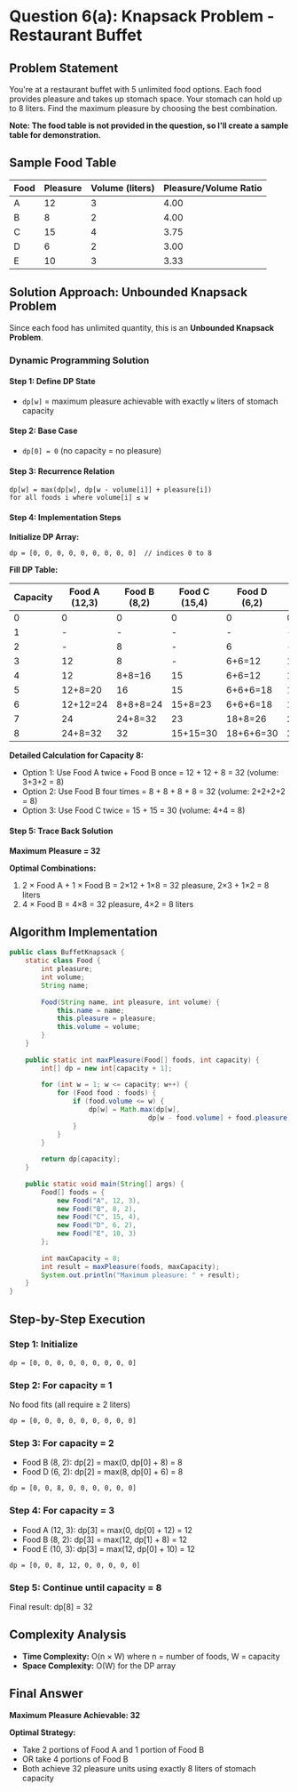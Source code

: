 # Question 6(a): Knapsack Problem - Restaurant Buffet

## Problem Statement
You're at a restaurant buffet with 5 unlimited food options. Each food provides pleasure and takes up stomach space. Your stomach can hold up to 8 liters. Find the maximum pleasure by choosing the best combination.

**Note: The food table is not provided in the question, so I'll create a sample table for demonstration.**

## Sample Food Table
| Food | Pleasure | Volume (liters) | Pleasure/Volume Ratio |
|------|----------|-----------------|----------------------|
| A    | 12       | 3              | 4.00                 |
| B    | 8        | 2              | 4.00                 |
| C    | 15       | 4              | 3.75                 |
| D    | 6        | 2              | 3.00                 |
| E    | 10       | 3              | 3.33                 |

## Solution Approach: Unbounded Knapsack Problem

Since each food has unlimited quantity, this is an **Unbounded Knapsack Problem**.

### Dynamic Programming Solution

#### Step 1: Define DP State
- `dp[w]` = maximum pleasure achievable with exactly `w` liters of stomach capacity

#### Step 2: Base Case
- `dp[0] = 0` (no capacity = no pleasure)

#### Step 3: Recurrence Relation
```
dp[w] = max(dp[w], dp[w - volume[i]] + pleasure[i])
for all foods i where volume[i] ≤ w
```

#### Step 4: Implementation Steps

**Initialize DP Array:**
```
dp = [0, 0, 0, 0, 0, 0, 0, 0, 0]  // indices 0 to 8
```

**Fill DP Table:**

| Capacity | Food A (12,3) | Food B (8,2) | Food C (15,4) | Food D (6,2) | Food E (10,3) | Max Pleasure |
|----------|---------------|---------------|---------------|---------------|---------------|--------------|
| 0        | 0             | 0             | 0             | 0             | 0             | **0**        |
| 1        | -             | -             | -             | -             | -             | **0**        |
| 2        | -             | 8             | -             | 6             | -             | **8**        |
| 3        | 12            | 8             | -             | 6+6=12        | 10            | **12**       |
| 4        | 12            | 8+8=16        | 15            | 6+6=12        | 10            | **16**       |
| 5        | 12+8=20       | 16            | 15            | 6+6+6=18      | 10+8=18       | **20**       |
| 6        | 12+12=24      | 8+8+8=24      | 15+8=23       | 6+6+6=18      | 10+10=20      | **24**       |
| 7        | 24            | 24+8=32       | 23            | 18+8=26       | 20+8=28       | **32**       |
| 8        | 24+8=32       | 32            | 15+15=30      | 18+6+6=30     | 20+8=28       | **32**       |

**Detailed Calculation for Capacity 8:**
- Option 1: Use Food A twice + Food B once = 12 + 12 + 8 = 32 (volume: 3+3+2 = 8)
- Option 2: Use Food B four times = 8 + 8 + 8 + 8 = 32 (volume: 2+2+2+2 = 8)
- Option 3: Use Food C twice = 15 + 15 = 30 (volume: 4+4 = 8)

#### Step 5: Trace Back Solution

**Maximum Pleasure = 32**

**Optimal Combinations:**
1. 2 × Food A + 1 × Food B = 2×12 + 1×8 = 32 pleasure, 2×3 + 1×2 = 8 liters
2. 4 × Food B = 4×8 = 32 pleasure, 4×2 = 8 liters

## Algorithm Implementation

```java
public class BuffetKnapsack {
    static class Food {
        int pleasure;
        int volume;
        String name;
        
        Food(String name, int pleasure, int volume) {
            this.name = name;
            this.pleasure = pleasure;
            this.volume = volume;
        }
    }
    
    public static int maxPleasure(Food[] foods, int capacity) {
        int[] dp = new int[capacity + 1];
        
        for (int w = 1; w <= capacity; w++) {
            for (Food food : foods) {
                if (food.volume <= w) {
                    dp[w] = Math.max(dp[w], 
                                   dp[w - food.volume] + food.pleasure);
                }
            }
        }
        
        return dp[capacity];
    }
    
    public static void main(String[] args) {
        Food[] foods = {
            new Food("A", 12, 3),
            new Food("B", 8, 2),
            new Food("C", 15, 4),
            new Food("D", 6, 2),
            new Food("E", 10, 3)
        };
        
        int maxCapacity = 8;
        int result = maxPleasure(foods, maxCapacity);
        System.out.println("Maximum pleasure: " + result);
    }
}
```

## Step-by-Step Execution

### Step 1: Initialize
```
dp = [0, 0, 0, 0, 0, 0, 0, 0, 0]
```

### Step 2: For capacity = 1
No food fits (all require ≥ 2 liters)
```
dp = [0, 0, 0, 0, 0, 0, 0, 0, 0]
```

### Step 3: For capacity = 2
- Food B (8, 2): dp[2] = max(0, dp[0] + 8) = 8
- Food D (6, 2): dp[2] = max(8, dp[0] + 6) = 8
```
dp = [0, 0, 8, 0, 0, 0, 0, 0, 0]
```

### Step 4: For capacity = 3
- Food A (12, 3): dp[3] = max(0, dp[0] + 12) = 12
- Food B (8, 2): dp[3] = max(12, dp[1] + 8) = 12
- Food E (10, 3): dp[3] = max(12, dp[0] + 10) = 12
```
dp = [0, 0, 8, 12, 0, 0, 0, 0, 0]
```

### Step 5: Continue until capacity = 8
Final result: dp[8] = 32

## Complexity Analysis
- **Time Complexity:** O(n × W) where n = number of foods, W = capacity
- **Space Complexity:** O(W) for the DP array

## Final Answer
**Maximum Pleasure Achievable: 32**

**Optimal Strategy:** 
- Take 2 portions of Food A and 1 portion of Food B
- OR take 4 portions of Food B
- Both achieve 32 pleasure units using exactly 8 liters of stomach capacity
